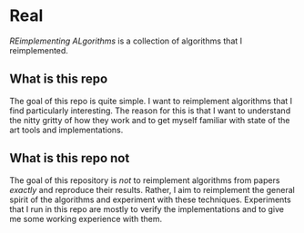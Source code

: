# Real
_REimplementing ALgorithms_ is a collection of algorithms that I reimplemented.

## What is this repo
The goal of this repo is quite simple. I want to reimplement algorithms that I find particularly interesting. The reason for this is that I want to understand the nitty gritty of how they work and to get myself familiar with state of the art tools and implementations.

## What is this repo not
The goal of this repository is *not* to reimplement algorithms from papers *exactly* and reproduce their results. Rather, I aim to reimplement the general spirit of the algorithms and experiment with these techniques. Experiments that I run in this repo are mostly to verify the implementations and to give me some working experience with them.
